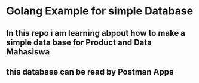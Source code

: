# Golang Example for simple Database
## In this repo i am learning abpout how to make a simple data base for Product and Data Mahasiswa
## this database can be read by Postman Apps
